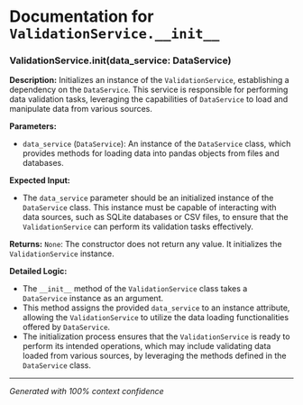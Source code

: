 # Documentation for `ValidationService.__init__`

### ValidationService.__init__(data_service: DataService)

**Description:**
Initializes an instance of the `ValidationService`, establishing a dependency on the `DataService`. This service is responsible for performing data validation tasks, leveraging the capabilities of `DataService` to load and manipulate data from various sources.

**Parameters:**
- `data_service` (`DataService`): An instance of the `DataService` class, which provides methods for loading data into pandas objects from files and databases.

**Expected Input:**
- The `data_service` parameter should be an initialized instance of the `DataService` class. This instance must be capable of interacting with data sources, such as SQLite databases or CSV files, to ensure that the `ValidationService` can perform its validation tasks effectively.

**Returns:**
`None`: The constructor does not return any value. It initializes the `ValidationService` instance.

**Detailed Logic:**
- The `__init__` method of the `ValidationService` class takes a `DataService` instance as an argument.
- This method assigns the provided `data_service` to an instance attribute, allowing the `ValidationService` to utilize the data loading functionalities offered by `DataService`.
- The initialization process ensures that the `ValidationService` is ready to perform its intended operations, which may include validating data loaded from various sources, by leveraging the methods defined in the `DataService` class.

---
*Generated with 100% context confidence*

